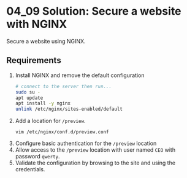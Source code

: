 # 04_09 Solution: Secure a website with NGINX

Secure a website using NGINX.

## Requirements

1. Install NGINX and remove the default configuration
    ```BASH
    # connect to the server then run...
    sudo su -
    apt update
    apt install -y nginx
    unlink /etc/nginx/sites-enabled/default
    ```
1. Add a location for `/preview`.
    ```
    vim /etc/nginx/conf.d/preview.conf
    ```
1. Configure basic authentication for the `/preview` location
1. Allow access to the `/preview` location with user named `CEO` with password `qwerty`.
1. Validate the configuration by browsing to the site and using the credentials.
